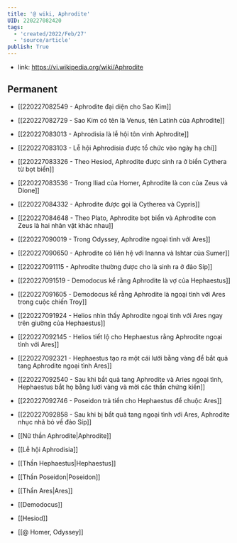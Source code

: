 ```yaml
---
title: '@ wiki, Aphrodite'
UID: 220227082420
tags:
  - 'created/2022/Feb/27'
  - 'source/article'
publish: True
---
```

- link: https://vi.wikipedia.org/wiki/Aphrodite

## Permanent

- [[220227082549 - Aphrodite đại diện cho Sao Kim]]
- [[220227082729 - Sao Kim có tên là Venus, tên Latinh của Aphrodite]]
- [[220227083013 - Aphrodisia là lễ hội tôn vinh Aphrodite]]
- [[220227083103 - Lễ hội Aphrodisia được tổ chức vào ngày hạ chí]]
- [[220227083326 - Theo Hesiod, Aphrodite được sinh ra ở biển Cythera từ bọt biển]]
- [[220227083536 - Trong Iliad của Homer, Aphrodite là con của Zeus và Dione]]
- [[220227084332 - Aphrodite được gọi là Cytherea và Cypris]]
- [[220227084648 - Theo Plato, Aphrodite bọt biển và Aphrodite con Zeus là hai nhân vật khác nhau]]
- [[220227090019 - Trong Odyssey, Aphrodite ngoại tình với Ares]]
- [[220227090650 - Aphrodite có liên hệ với Inanna và Ishtar của Sumer]]
- [[220227091115 - Aphrodite thường được cho là sinh ra ở đảo Síp]]
- [[220227091519 - Demodocus kể rằng Aphrodite là vợ của Hephaestus]]
- [[220227091605 - Demodocus kể rằng Aphrodite là ngoại tình với Ares trong cuộc chiến Troy]]
- [[220227091924 - Helios nhìn thấy Aphrodite ngoại tình với Ares ngay trên giường của Hephaestus]]
- [[220227092145 - Helios tiết lộ cho Hephaestus rằng Aphrodite ngoại tình với Ares]]
- [[220227092321 - Hephaestus tạo ra một cái lưới bằng vàng để bắt quả tang Aphrodite ngoại tình Ares]]
- [[220227092540 - Sau khi bắt quả tang Aphrodite và Aries ngoại tình, Hephaestus bắt họ bằng lưới vàng và mời các thần chứng kiến]]
- [[220227092746 - Poseidon trả tiền cho Hephaestus để chuộc Ares]]
- [[220227092858 - Sau khi bị bắt quả tang ngoại tình với Ares, Aphrodite nhục nhã bỏ về đảo Síp]]

- [[Nữ thần Aphrodite|Aphrodite]]
- [[Lễ hội Aphrodisia]]
- [[Thần Hephaestus|Hephaestus]]
- [[Thần Poseidon|Poseidon]]
- [[Thần Ares|Ares]]
- [[Demodocus]]
- [[Hesiod]]
- [[@ Homer, Odyssey]]
